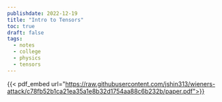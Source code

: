 ```yaml
---
publishdate: 2022-12-19
title: "Intro to Tensors"
toc: true
draft: false
tags:
  - notes
  - college
  - physics
  - tensors
---
```


{{< pdf_embed url="https://raw.githubusercontent.com/jshin313/wieners-attack/c78fb52b1ca21ea35a1e8b32d1754aa88c6b232b/paper.pdf">}}
